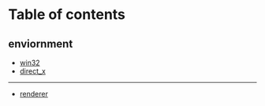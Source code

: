 # Table of contents

## enviornment

* [win32](README.md)
* [direct\_x](enviornment/direct_x.md)

***

* [renderer](renderer.md)
